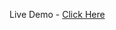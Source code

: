 Live Demo - <a href="https://www.codewithfaraz.com/content/1/master-html-css-and-javascript-by-building-a-digital-clock">Click Here</a>
